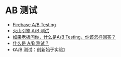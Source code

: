 # AB 测试

- [Firebase A/B Testing](https://firebase.google.com/products/ab-testing?hl=zh-cn)
- [火山引擎 A/B 测试](https://www.volcengine.com/docs/6287/65794)
- [如果老板问你，什么是A/B Testing，你该怎样回答？](https://martechcareer.com/advice/2018/6/12/yabie7cl1eqjtn565i1flruaae1tz9)
- [什么是 A/B 测试？](https://www.zhihu.com/question/20045543)
- 《A/B 测试：创新始于实验》
